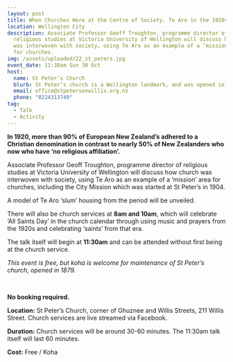 ```yaml
---
layout: post
title: When Churches Were at the Centre of Society. Te Aro in the 1920s
location: Wellington City
description: Associate Professor Geoff Troughton, programme director of
  religious studies at Victoria University of Wellington will discuss how church
  was interwoven with society, using Te Aro as an example of a ‘mission’ area
  for churches.
img: /assets/uploaded/22_st_peters.jpg
event_date: 11:30am Sun 30 Oct
host:
  name: St Peter’s Church
  blurb: St Peter’s church is a Wellington landmark, and was opened in 1879.
  email: office@stpetersonwillis.org.nz
  phone: "0224313749"
tag:
  - Talk
  - Activity
---
```

**In 1920, more than 90% of European New Zealand’s adhered to a Christian denomination in contrast to nearly 50% of New Zealanders who now who have ‘no religious affiliation’.**

Associate Professor Geoff Troughton, programme director of religious studies at Victoria University of Wellington will discuss how church was interwoven with society, using Te Aro as an example of a ‘mission’ area for churches, including the City Mission which was started at St Peter’s in 1904.

A model of Te Aro ‘slum’ housing from the period will be unveiled.

There will also be church services at **8am and 10am**, which will celebrate ‘All Saints Day’ in the church calendar through using music and prayers from the 1920s and celebrating ‘saints’ from that era.

The talk itself will begin at **11:30am** and can be attended without first being at the church service.

*This event is free, but koha is welcome for maintenance of St Peter’s church, opened in 1879.*

<br>

**No booking required.**

**Location:** St Peter’s Church, corner of Ghuznee and Willis Streets, 211 Willis Street. Church services are live streamed via Facebook.

**Duration:** Church services will be around 30-60 minutes. The 11:30am talk itself will last 60 minutes.

**Cost:** Free / Koha